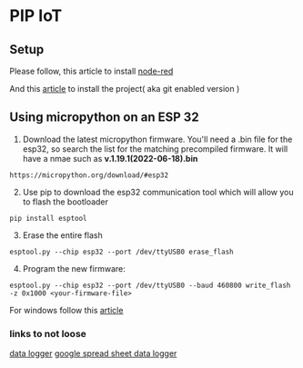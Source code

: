 PIP IoT
====

## Setup 
Please follow, this article to install [node-red](https://nodered.org/docs/getting-started/local)

And this [article](https://nodered.org/docs/user-guide/projects/) to install the project( aka git enabled version )



## Using micropython on an ESP 32

1. Download the latest micropython firmware. You'll need a .bin file for the esp32, so search the list for the matching precompiled firmware. It will have a nmae such as **v.1.19.1(2022-06-18).bin**
```
https://micropython.org/download/#esp32
```

2. Use pip to download the esp32 communication tool which will allow you to flash the bootloader
```
pip install esptool

```

3. Erase the entire flash
```
esptool.py --chip esp32 --port /dev/ttyUSB0 erase_flash
```

4. Program the new firmware:
```
esptool.py --chip esp32 --port /dev/ttyUSB0 --baud 460800 write_flash -z 0x1000 <your-firmware-file>
```
For windows  follow this [article](https://randomnerdtutorials.com/flashing-micropython-firmware-esptool-py-esp32-esp8266/)

### links to not loose
[data logger](https://www.youtube.com/watch?v=E2aBIqssQLM)
[google spread sheet data logger](https://flows.nodered.org/flow/a36ccbcfc43c264cda892383fe034fe3)
